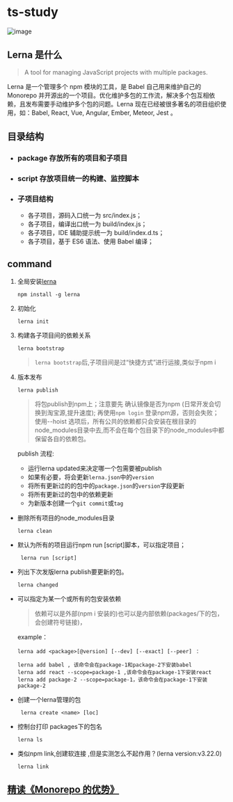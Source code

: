 # ts-study
![image](http://img.provenr.cn/blog/typescript%E7%BC%96%E8%AF%91.png)

## Lerna 是什么
> A tool for managing JavaScript projects with multiple packages.

Lerna 是一个管理多个 npm 模块的工具，是 Babel 自己用来维护自己的 Monorepo 并开源出的一个项目。优化维护多包的工作流，解决多个包互相依赖，且发布需要手动维护多个包的问题。Lerna 现在已经被很多著名的项目组织使用，如：Babel, React, Vue, Angular, Ember, Meteor, Jest 。

## 目录结构
- ### package  存放所有的项目和子项目
- ### script  存放项目统一的构建、监控脚本
- ### 子项目结构
    - 各子项目，源码入口统一为 src/index.js；
    - 各子项目，编译出口统一为 build/index.js；
    - 各子项目，IDE 辅助提示统一为 build/index.d.ts；
    - 各子项目，基于 ES6 语法、使用 Babel 编译；

## command

 1. 全局安装[lerna](https://github.com/lerna/lerna)
    ```
    npm install -g lerna
    ```
 2. 初始化
    ```
    lerna init
 3. 构建各子项目间的依赖关系
    ```
    lerna bootstrap
    ```
    > `lerna bootstrap`后,子项目间是过“快捷方式”进行运接,类似于npm i
 4. 版本发布
    ```
    lerna publish
    ```                                    
    > 将包publish到npm上；注意要先 确认镜像是否为npm (日常开发会切换到淘宝源,提升速度); 再使用`npm login` 登录npm源，否则会失败；
使用--hoist 选项后，所有公共的依赖都只会安装在根目录的node_modules目录中去,而不会在每个包目录下的node_modules中都保留各自的依赖包。
                                                                                
    publish 流程:
    - 运行lerna updated来决定哪一个包需要被publish
    - 如果有必要，将会更新`lerna.json`中的`version`
    - 将所有更新过的的包中的`package.json`的`version`字段更新
    - 将所有更新过的包中的依赖更新
    - 为新版本创建一个`git commit`或`tag`
                                                                             
  - 删除所有项目的node_modules目录
    ```
    lerna clean 
    ```
  - 默认为所有的项目运行npm run [script]脚本，可以指定项目；
    ```
     lerna run [script] 
    ```
  - 列出下次发版lerna publish要更新的包。
    ```
    lerna changed 
    ```

  - 可以指定为某一个或所有的包安装依赖
    > 依赖可以是外部(npm i 安装的)也可以是内部依赖(packages/下的包，会创建符号链接)，
    
    example：
    ```
    lerna add <package>[@version] [--dev] [--exact] [--peer] ：
    
    lerna add babel , 该命令会在package-1和package-2下安装babel
    lerna add react --scope=package-1 ,该命令会在package-1下安装react
    lerna add package-2 --scope=package-1，该命令会在package-1下安装package-2
    ```

 - 创建一个lerna管理的包
    ```
     lerna create <name> [loc]
    ```
 - 控制台打印 packages下的包名
    ```
    lerna ls
    ```
- 类似npm link,创建软连接 ,但是实测怎么不起作用？(lerna version:v3.22.0)
    ```
    lerna link
    ```

## [精读《Monorepo 的优势》](https://github.com/dt-fe/weekly/issues/151)

